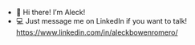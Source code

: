 - 👋 Hi there! I’m Aleck!
- 💻 Just message me on LinkedIn if you want to talk! https://www.linkedin.com/in/aleckbowenromero/
